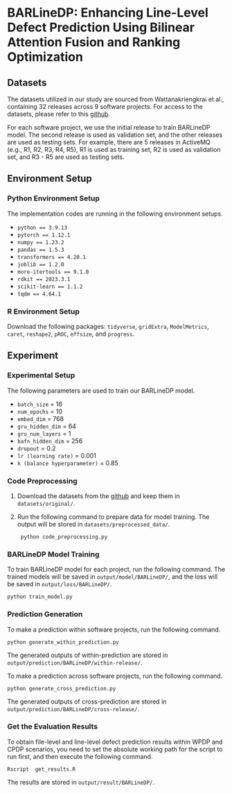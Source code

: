 # BARLineDP: Enhancing Line-Level Defect Prediction Using Bilinear Attention Fusion and Ranking Optimization

## Datasets
The datasets utilized in our study are sourced from Wattanakriengkrai et al., containing 32 releases across 9 software projects. For access to the datasets, please refer to this [github](https://github.com/awsm-research/line-level-defect-prediction).

For each software project, we use the initial release to train BARLineDP model. The second release is used as validation set, and the other releases are used as testing sets. For example, there are 5 releases in ActiveMQ (e.g., R1, R2, R3, R4, R5), R1 is used as training set, R2 is used as validation set, and R3 - R5 are used as testing sets.

## Environment Setup
### Python Environment Setup
The implementation codes are running in the following environment setups.
- `python == 3.9.13`
- `pytorch == 1.12.1`
- `numpy == 1.23.2`
- `pandas == 1.5.3`
- `transformers == 4.20.1`
- `joblib == 1.2.0`
- `more-itertools == 9.1.0`
- `rdkit == 2023.3.1`
- `scikit-learn == 1.1.2`
- `tqdm == 4.64.1`

### R Environment Setup
Download the following packages: `tidyverse`, `gridExtra`, `ModelMetrics`, `caret`, `reshape2`, `pROC`, `effsize`, and `progress`.

## Experiment
### Experimental Setup
The following parameters are used to train our BARLineDP model.
- `batch_size` = 16
- `num_epochs` = 10
- `embed_dim` = 768
- `gru_hidden_dim` = 64
- `gru_num_layers` = 1
- `bafn_hidden_dim` = 256
- `dropout` = 0.2
- `lr (learning rate)` = 0.001
- `k (balance hyperparameter)` = 0.85

### Code Preprocessing
1. Download the datasets from the [github](https://github.com/awsm-research/line-level-defect-prediction) and keep them in `datasets/original/`.

2. Run the following command to prepare data for model training. The output will be stored in `datasets/preprocessed_data/`.

		python code_preprocessing.py

### BARLineDP Model Training
To train BARLineDP model for each project, run the following command. The trained models will be saved in `output/model/BARLineDP/`, and the loss will be saved in `output/loss/BARLineDP/`.

	python train_model.py

### Prediction Generation
To make a prediction within software projects, run the following command. 

	python generate_within_prediction.py

The generated outputs of within-prediction are stored in `output/prediction/BARLineDP/within-release/`.

To make a prediction across software projects, run the following command.
	
	python generate_cross_prediction.py

The generated outputs of cross-prediction are stored in `output/prediction/BARLineDP/cross-release/`.

### Get the Evaluation Results
To obtain file-level and line-level defect prediction results within WPDP and CPDP scenarios, you need to set the absolute working path for the script to run first, and then execute the following command.

	Rscript  get_results.R

The results are stored in `output/result/BARLineDP/`.